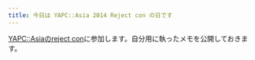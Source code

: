 ```yaml
---
title: 今日は YAPC::Asia 2014 Reject con の日です
---
```


[YAPC::Asiaのreject con](http://www.zusaar.com/event/14507005)に参加します。自分用に執ったメモを公開しておきます。

<!--
## @ytnobody & @tsucchi  さん｢これはORMですか? いいえOtogiriです｣
## @__papix__  さん｢帰ってきたPerCUDA 〜PerlとGPGPUが出会い, そして未来へ〜｣
## @punytan  さん｢( ✌'ω')✌ 楽しいモデル層開発｣
## @xtetsuji  さん｢今に伝えるメールの技術｣
## @saisa6153 さん ｢今から始めるレガシーコード改善レポート｣
## LTタイム
### @mala さん「」
### @note103 さん「」
### @karupanerura さん「」
### @xaicron さん「」
-->
